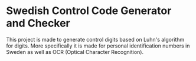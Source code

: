 # Swedish Control Code Generator and Checker
This project is made to generate control digits based on Luhn's algorithm for digits. More specifically it is made for personal identification numbers in Sweden as well as OCR (Optical Character Recognition).
